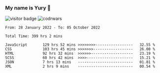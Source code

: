 ### My name is Yury 👋 
![visitor badge](https://visitor-badge.glitch.me/badge?page_id=litury.visitor-badge&left_text=My%20Page%20Visitors)  ![codrwars](https://www.codewars.com/users/litury/badges/micro) 


<!--START_SECTION:waka-->

```text
From: 28 January 2022 - To: 05 October 2022

Total Time: 399 hrs 2 mins

JavaScript       129 hrs 52 mins >>>>>>>>-----------------   32.55 %
CSS              103 hrs 45 mins >>>>>>>------------------   26.00 %
HTML             92 hrs 32 mins  >>>>>>-------------------   23.19 %
SCSS             60 hrs 42 mins  >>>>---------------------   15.21 %
JSON             7 hrs 13 mins   -------------------------   01.81 %
XML              2 hrs 9 mins    -------------------------   00.54 %
```

<!--END_SECTION:waka-->

